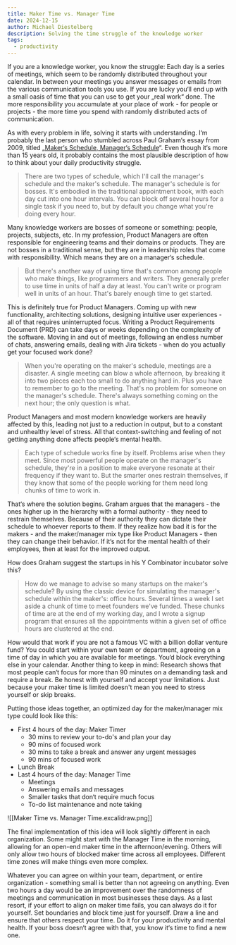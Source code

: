 ```yaml
---
title: Maker Time vs. Manager Time
date: 2024-12-15
author: Michael Diestelberg
description: Solving the time struggle of the knowledge worker
tags:
  - productivity
---
```

If you are a knowledge worker, you know the struggle: Each day is a series of meetings, which seem to be randomly distributed throughout your calendar. In between your meetings you answer messages or emails from the various communication tools you use. If you are lucky you‘ll end up with a small oasis of time that you can use to get your „real work“ done. The more responsibility you accumulate at your place of work - for people or projects - the more time you spend with randomly distributed acts of communication.

As with every problem in life, solving it starts with understanding. I‘m probably the last person who stumbled across Paul Graham‘s essay from 2009, titled „[Maker‘s Schedule, Manager‘s Schedule](https://paulgraham.com/makersschedule.html)“. Even though it‘s more than 15 years old, it probably contains the most plausible description of how to think about your daily productivity struggle.

> There are two types of schedule, which I'll call the manager's schedule and the maker's schedule. The manager's schedule is for bosses. It's embodied in the traditional appointment book, with each day cut into one hour intervals. You can block off several hours for a single task if you need to, but by default you change what you're doing every hour.

Many knowledge workers are bosses of someone or something: people, projects, subjects, etc. In my profession, Product Managers are often responsible for engineering teams and their domains or products. They are not bosses in a traditional sense, but they are in leadership roles that come with responsibility. Which means they are on a manager‘s schedule.

>But there's another way of using time that's common among people who make things, like programmers and writers. They generally prefer to use time in units of half a day at least. You can't write or program well in units of an hour. That's barely enough time to get started.

This is definitely true for Product Managers. Coming up with new functionality, architecting solutions, designing intuitive user experiences - all of that requires uninterrupted focus. Writing a Product Requirements Document (PRD) can take days or weeks depending on the complexity of the software. Moving in and out of meetings, following an endless number of chats, answering emails, dealing with Jira tickets - when do you actually get your focused work done?

>When you're operating on the maker's schedule, meetings are a disaster. A single meeting can blow a whole afternoon, by breaking it into two pieces each too small to do anything hard in. Plus you have to remember to go to the meeting. That's no problem for someone on the manager's schedule. There's always something coming on the next hour; the only question is what. 

Product Managers and most modern knowledge workers are heavily affected by this, leading not just to a reduction in output, but to a constant and unhealthy level of stress. All that context-switching and feeling of not getting anything done affects people‘s mental health. 

>Each type of schedule works fine by itself. Problems arise when they meet. Since most powerful people operate on the manager's schedule, they're in a position to make everyone resonate at their frequency if they want to. But the smarter ones restrain themselves, if they know that some of the people working for them need long chunks of time to work in.

That‘s where the solution begins. Graham argues that the managers - the ones higher up in the hierarchy with a formal authority - they need to restrain themselves. Because of their authority they can dictate their schedule to whoever reports to them. If they realize how bad it is for the makers - and the maker/manager mix type like Product Managers - then they can change their behavior. If it‘s not for the mental health of their employees, then at least for the improved output. 

How does Graham suggest the startups in his Y Combinator incubator solve this?

>How do we manage to advise so many startups on the maker's schedule? By using the classic device for simulating the manager's schedule within the maker's: office hours. Several times a week I set aside a chunk of time to meet founders we've funded. These chunks of time are at the end of my working day, and I wrote a signup program that ensures all the appointments within a given set of office hours are clustered at the end.

How would that work if you are not a famous VC with a billion dollar venture fund? You could start within your own team or department, agreeing on a time of day in which you are available for meetings. You‘d block everything else in your calendar. Another thing to keep in mind: Research shows that most people can‘t focus for more than 90 minutes on a demanding task and require a break. Be honest with yourself and accept your limitations. Just because your maker time is limited doesn't mean you need to stress yourself or skip breaks. 

Putting those ideas together, an optimized day for the maker/manager mix type could look like this:

- First 4 hours of the day: Maker Timer
	- 30 mins to review your to-do's and plan your day
	- 90 mins of focused work
	- 30 mins to take a break and answer any urgent messages
	- 90 mins of focused work
- Lunch Break
- Last 4 hours of the day: Manager Time
	- Meetings
	- Answering emails and messages
	- Smaller tasks that don‘t require much focus
	- To-do list maintenance and note taking

![[Maker Time vs. Manager Time.excalidraw.png]]

The final implementation of this idea will look slightly different in each organization. Some might start with the Manager Time in the morning, allowing for an open-end maker time in the afternoon/evening. Others will only allow two hours of blocked maker time across all employees. Different time zones will make things even more complex.

Whatever you can agree on within your team, department, or entire organization - something small is better than not agreeing on anything. Even two hours a day would be an improvement over the randomness of meetings and communication in most businesses these days. As a last resort, if your effort to align on maker time fails, you can always do it for yourself. Set boundaries and block time just for yourself. Draw a line and ensure that others respect your time. Do it for your productivity and mental health. If your boss doesn‘t agree with that, you know it‘s time to find a new one. 